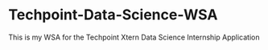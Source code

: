 # Techpoint-Data-Science-WSA
This is my WSA for the Techpoint Xtern Data Science Internship Application
